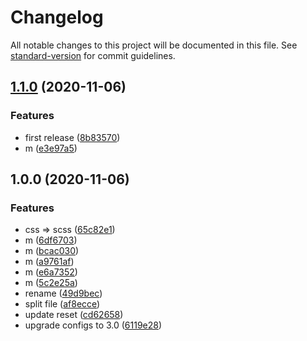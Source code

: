 # Changelog

All notable changes to this project will be documented in this file. See [standard-version](https://github.com/conventional-changelog/standard-version) for commit guidelines.

## [1.1.0](https://github.com/donniean/styles/compare/v1.0.0...v1.1.0) (2020-11-06)

### Features

- first release ([8b83570](https://github.com/donniean/styles/commit/8b83570a94801ab05fe3ff6e670939257c3dec42))
- m ([e3e97a5](https://github.com/donniean/styles/commit/e3e97a53da52b4dc82fe62e83e3642950d741864))

## 1.0.0 (2020-11-06)

### Features

- css => scss ([65c82e1](https://github.com/donniean/styles/commit/65c82e10f20fcc65e92b08fb2687936fbbdbf168))
- m ([6df6703](https://github.com/donniean/styles/commit/6df67032c0850a4df6cbc3febf92e64ecbcd5a71))
- m ([bcac030](https://github.com/donniean/styles/commit/bcac03067012c791a90a61add64ed7837b3b62e1))
- m ([a9761af](https://github.com/donniean/styles/commit/a9761affeac4335233d30aec1020ce36b229385e))
- m ([e6a7352](https://github.com/donniean/styles/commit/e6a735264d5993c45cf33b9dc1be364cbe629a2f))
- m ([5c2e25a](https://github.com/donniean/styles/commit/5c2e25a1132ee1dff20fc0b2cfd4ab2c4a8a7ab1))
- rename ([49d9bec](https://github.com/donniean/styles/commit/49d9bec0306e14838d1631e32facd7267d372507))
- split file ([af8ecce](https://github.com/donniean/styles/commit/af8ecce5d1504d045b725a521f674ed59d03da3f))
- update reset ([cd62658](https://github.com/donniean/styles/commit/cd62658f1ae6ea04353845b05b2cc5621a97eb20))
- upgrade configs to 3.0 ([6119e28](https://github.com/donniean/styles/commit/6119e28241e64bff2b7a4cc2b0eb9291aa290256))
